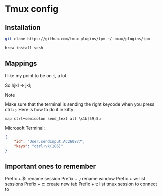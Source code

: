 # Tmux config

## Installation 

``` bash
git clone https://github.com/tmux-plugins/tpm ~/.tmux/plugins/tpm
```

``` bash
brew install sesh
```

## Mappings 

I like my point to be on `j`, a lot. 

So hjkl -> jkl;

> [!NOTE]
> Make sure that the terminal is sending the right keycode when you press
> ctrl+;. Here is how to do it in kitty:
>
> ``` kitty
> map ctrl+semicolon send_text all \x1b[59;5u
> ```
>
> Microsoft Terminal:
> ``` json
> {
>     "id": "User.sendInput.AC260877",
>     "keys": "ctrl+vk(186)"
> }
> ```
>

## Important ones to remember

Prefix + $: rename session 
Prefix + ,: rename window 
Prefix + w: list sessions
Prefix + c: create new tab
Prefix + t: list tmux session to connect to 
